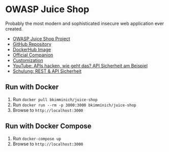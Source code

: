 
# OWASP Juice Shop

Probably the most modern and sophisticated insecure web application ever created.

- [OWASP Juice Shop Project](https://owasp.org/www-project-juice-shop/)
- [GitHub Repository](https://github.com/juice-shop/juice-shop)
- [DockerHub Image](https://hub.docker.com/r/bkimminich/juice-shop)
- [Official Companion](https://pwning.owasp-juice.shop/)
- [Customization](https://pwning.owasp-juice.shop/part1/customization.html)
- [YouTube: APIs hacken, wie geht das? API Sicherheit am Beispiel](https://www.youtube.com/watch?v=wGtS5qQ0bC0)
- [Schulung: REST & API Sicherheit](https://www.predic8.de/api-rest-security-schulung.htm)

## Run with Docker

1. Run `docker pull bkimminich/juice-shop`
2. Run `docker run --rm -p 3000:3000 bkimminich/juice-shop`
3. Browse to `http://localhost:3000`

## Run with Docker Compose

1. Run `docker-compose up`
2. Browse to `http://localhost:3000`

